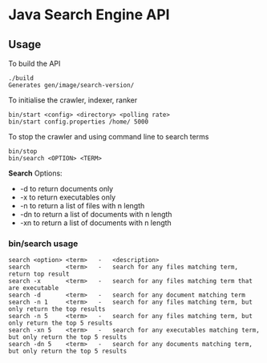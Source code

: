 Java Search Engine API
======


Usage
--------------

To build the API
```
./build
Generates gen/image/search-version/
```

To initialise the crawler, indexer, ranker
```
bin/start <config> <directory> <polling rate>
bin/start config.properties /home/ 5000
```
To stop the crawler and using command line to search terms
```
bin/stop
bin/search <OPTION> <TERM>
```

**Search**
Options:
- -d to return documents only
- -x to return executables only
- -n to return a list of files with n length
- -dn to return a list of documents with n length
- -xn to return a list of documents with n length

### bin/search usage 
```
search <option> <term>   -   <description>
search          <term>   -   search for any files matching term, return top result
search -x       <term>   -   search for any files matching term that are executable
search -d       <term>   -   search for any document matching term
search -n 1     <term>   -   search for any files matching term, but only return the top results
search -n 5     <term>   -   search for any files matching term, but only return the top 5 results
search -xn 5    <term>   -   search for any executables matching term, but only return the top 5 results
search -dn 5    <term>   -   search for any documents matching term, but only return the top 5 results
```
